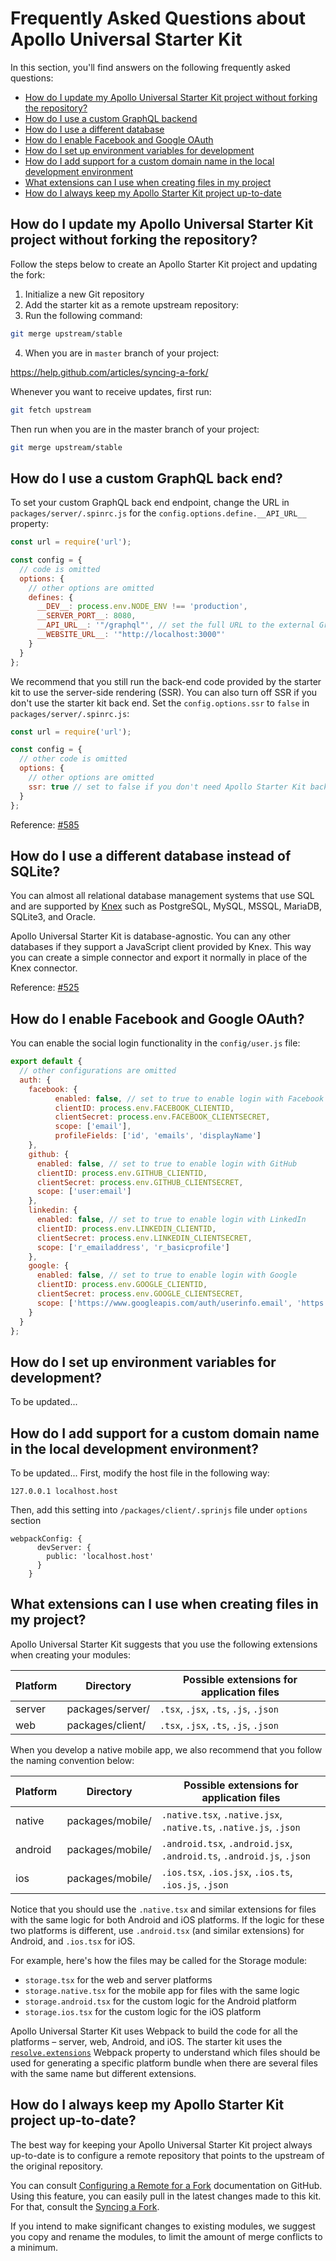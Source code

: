 # Frequently Asked Questions about Apollo Universal Starter Kit 

In this section, you'll find answers on the following frequently asked questions:

* [How do I update my Apollo Universal Starter Kit project without forking the repository?](#how-do-i-update-my-apollo-universal-starter-kit-project-without-forking-the-repository)
* [How do I use a custom GraphQL backend](#how-do-i-use-a-custom-graphql-back-end)
* [How do I use a different database](#how-do-i-use-a-different-database-instead-of-sqlite)
* [How do I enable Facebook and Google OAuth](#how-do-i-enable-facebook-and-google-oauth)
* [How do I set up environment variables for development](#how-do-i-set-up-environment-variables-for-development)
* [How do I add support for a custom domain name in the local development environment](#how-do-i-add-support-for-a-custom-domain-name-in-the-local-development-environment)
* [What extensions can I use when creating files in my project](#what-extensions-can-i-use-when-creating-files-in-my-project)
* [How do I always keep my Apollo Starter Kit project up-to-date](#how-do-i-always-keep-my-apollo-starter-kit-project-up-to-date)

## How do I update my Apollo Universal Starter Kit project without forking the repository?

Follow the steps below to create an Apollo Starter Kit project and updating the fork:

1. Initialize a new Git repository
2. Add the starter kit as a remote upstream repository:
3. Run the following command:

```bash
git merge upstream/stable
```

4. When you are in `master` branch of your project:

https://help.github.com/articles/syncing-a-fork/

Whenever you want to receive updates, first run:

```bash
git fetch upstream
``` 

Then run when you are in the master branch of your project:
```bash 
git merge upstream/stable
```

## How do I use a custom GraphQL back end?

To set your custom GraphQL back end endpoint, change the URL in `packages/server/.spinrc.js` for the 
`config.options.define.__API_URL__` property:

```javascript
const url = require('url');

const config = {
  // code is omitted
  options: {
    // other options are omitted
    defines: {
      __DEV__: process.env.NODE_ENV !== 'production',
      __SERVER_PORT__: 8080,
      __API_URL__: '"/graphql"', // set the full URL to the external GraphQL API e.g. https://example.com/graphql
      __WEBSITE_URL__: '"http://localhost:3000"'
    }
  }
};
```

We recommend that you still run the back-end code provided by the starter kit to use the server-side rendering (SSR).
You can also turn off SSR if you don't use the starter kit back end. Set the `config.options.ssr` to `false` in 
`packages/server/.spinrc.js`:

```javascript
const url = require('url');

const config = {
  // other code is omitted
  options: {
    // other options are omitted
    ssr: true // set to false if you don't need Apollo Starter Kit back end
  }
};
```

Reference: [#585](https://github.com/sysgears/apollo-universal-starter-kit/issues/585)

## How do I use a different database instead of SQLite?

You can almost all relational database management systems that use SQL and are supported by [Knex] such as PostgreSQL, 
MySQL, MSSQL, MariaDB, SQLite3, and Oracle.

Apollo Universal Starter Kit is database-agnostic. You can any other databases if they support a JavaScript client 
provided by Knex. This way you can create a simple connector and export it normally in place of the Knex connector.

Reference: [#525](https://github.com/sysgears/apollo-universal-starter-kit/issues/525)

## How do I enable Facebook and Google OAuth?

You can enable the social login functionality in the `config/user.js` file:

```javascript
export default {
  // other configurations are omitted
  auth: {
    facebook: {
          enabled: false, // set to true to enable login with Facebook
          clientID: process.env.FACEBOOK_CLIENTID,
          clientSecret: process.env.FACEBOOK_CLIENTSECRET,
          scope: ['email'],
          profileFields: ['id', 'emails', 'displayName']
    },
    github: {
      enabled: false, // set to true to enable login with GitHub
      clientID: process.env.GITHUB_CLIENTID,
      clientSecret: process.env.GITHUB_CLIENTSECRET,
      scope: ['user:email']
    },
    linkedin: {
      enabled: false, // set to true to enable login with LinkedIn
      clientID: process.env.LINKEDIN_CLIENTID,
      clientSecret: process.env.LINKEDIN_CLIENTSECRET,
      scope: ['r_emailaddress', 'r_basicprofile']
    },
    google: {
      enabled: false, // set to true to enable login with Google
      clientID: process.env.GOOGLE_CLIENTID,
      clientSecret: process.env.GOOGLE_CLIENTSECRET,
      scope: ['https://www.googleapis.com/auth/userinfo.email', 'https://www.googleapis.com/auth/userinfo.profile']
    }
  }
};
```
 
## How do I set up environment variables for development?

To be updated...

## How do I add support for a custom domain name in the local development environment?

To be updated... First, modify the host file in the following way:

`127.0.0.1 localhost.host`

Then, add this setting into `/packages/client/.sprinjs` file under `options` section

```
webpackConfig: {
      devServer: {
        public: 'localhost.host'
      }
    }
```
## What extensions can I use when creating files in my project?

Apollo Universal Starter Kit suggests that you use the following extensions when creating your modules:

| Platform | Directory        | Possible extensions for application files |
| -------- | ---------------- | ----------------------------------------- |
| server   | packages/server/ | `.tsx`, `.jsx`, `.ts`, `.js`, `.json`     |
| web      | packages/client/ | `.tsx`, `.jsx`, `.ts`, `.js`, `.json`     |

When you develop a native mobile app, we also recommend that you follow the naming convention below:

| Platform | Directory        | Possible extensions for application files                             |
| -------- | ---------------- | --------------------------------------------------------------------- |
| native   | packages/mobile/ | `.native.tsx`, `.native.jsx`, `.native.ts`, `.native.js`, `.json`     |
| android  | packages/mobile/ | `.android.tsx`, `.android.jsx`, `.android.ts`, `.android.js`, `.json` |
| ios      | packages/mobile/ | `.ios.tsx`, `.ios.jsx`, `.ios.ts`, `.ios.js`, `.json`                 |

Notice that you should use the `.native.tsx` and similar extensions for files with the same logic for both Android and
iOS platforms. If the logic for these two platforms is different, use `.android.tsx` (and similar extensions) for  
Android, and `.ios.tsx` for iOS.

For example, here's how the files may be called for the Storage module:
 
* `storage.tsx` for the web and server platforms
* `storage.native.tsx` for the mobile app for files with the same logic
* `storage.android.tsx` for the custom logic for the Android platform
* `storage.ios.tsx` for the custom logic for the iOS platform  

Apollo Universal Starter Kit uses Webpack to build the code for all the platforms &ndash; server, web, Android, and iOS. 
The starter kit uses the [`resolve.extensions`] Webpack property to understand which files should be used for generating 
a specific platform bundle when there are several files with the same name but different extensions.

## How do I always keep my Apollo Starter Kit project up-to-date?

The best way for keeping your Apollo Universal Starter Kit project always up-to-date is to configure a remote repository
that points to the upstream of the original repository. 

You can consult [Configuring a Remote for a Fork] documentation on GitHub. Using this feature, you can easily pull in 
the latest changes made to this kit. For that, consult the [Syncing a Fork].

If you intend to make significant changes to existing modules, we suggest you copy and rename the modules, to limit the 
amount of merge conflicts to a minimum.

[knex]: https://knexjs.org/
[`resolve.extensions`]: https://webpack.js.org/configuration/resolve/#resolve-extensions
[configuring a remote for a fork]: https://help.github.com/articles/configuring-a-remote-for-a-fork/
[syncing a fork]: https://help.github.com/articles/syncing-a-fork/